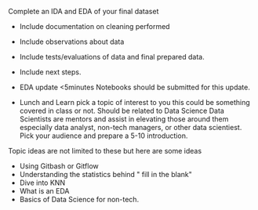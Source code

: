 Complete an IDA and EDA of your final dataset
* Include documentation on cleaning performed
* Include observations about data
* Include tests/evaluations of data and final prepared data.
* Include next steps.
* EDA update <5minutes
Notebooks should be submitted for this update.

* Lunch and Learn pick a topic of interest to you this could be something covered in class or not. Should be related to Data Science
  Data Scientists are mentors and assist in elevating those around them especially data analyst, non-tech managers, or other data scientiest.
  Pick your audience and prepare a 5-10 introduction.
   
Topic ideas are not limited to these but here are some ideas
- Using Gitbash or Gitflow
- Understanding the statistics behind " fill in the blank"
- Dive into KNN
- What is an EDA
- Basics of Data Science for non-tech.

